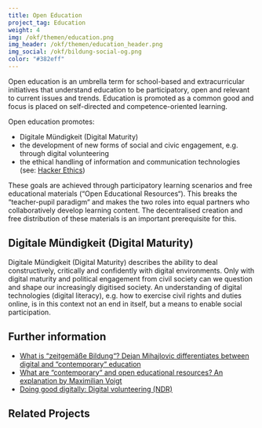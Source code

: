 ```yaml
---
title: Open Education
project_tag: Education
weight: 4
img: /okf/themen/education.png
img_header: /okf/themen/education_header.png
img_social: /okf/bildung-social-og.png
color: "#382eff"
---
```


Open education is an umbrella term for school-based and extracurricular initiatives that understand education to be participatory, open and relevant to current issues and trends. Education is promoted as a common good and focus is placed on self-directed and competence-oriented learning.

<!--more-->

Open education promotes:

* Digitale Mündigkeit (Digital Maturity)
* the development of new forms of social and civic engagement, e.g. through digital volunteering
* the ethical handling of information and communication technologies (see: [Hacker Ethics](https://www.ccc.de/en/hackerethics))

These goals are achieved through participatory learning scenarios and free educational materials (“Open Educational Resources“). This breaks the “teacher-pupil paradigm“ and makes the two roles into equal partners who collaboratively develop learning content. The decentralised creation and free distribution of these materials is an important prerequisite for this.

## Digitale Mündigkeit (Digital Maturity)

Digitale Mündigkeit (Digital Maturity) describes the ability to deal constructively, critically and confidently with digital environments. Only with digital maturity and political engagement from civil society can we question and shape our increasingly digitised society. An understanding of digital technologies (digital literacy), e.g. how to exercise civil rights and duties online, is in this context not an end in itself, but a means to enable social participation. 

## Further information

* [What is “zeitgemäße Bildung“? Dejan Mihajlovic differentiates between digital and “contemporary“ education](https://mihajlovicfreiburg.com/2017/09/08/was-ist-zeitgemaesse-bildung)
* [What are “contemporary“ and open educational resources? An explanation by Maximilian Voigt](https://edulabs.de/blog/gute-Open-Educational-Resources-und-zeitgem%C3%A4%C3%9Fe-Bildungsmaterialien)
* [Doing good digitally: Digital volunteering (NDR)](https://www.ndr.de/nachrichten/netzwelt/Digital-Gutes-tun-Ehrenamt-im-Internet,digitalesehrenamt101.html) 

## Related Projects
